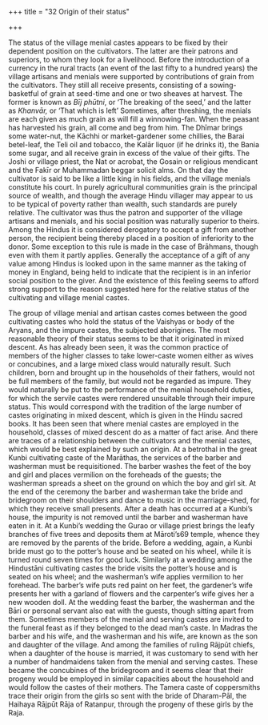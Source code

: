 +++
title = "32 Origin of their status"

+++

The status of the village menial castes appears to be fixed by their dependent position on the cultivators. The latter are their patrons and superiors, to whom they look for a livelihood. Before the introduction of a currency in the rural tracts \(an event of the last fifty to a hundred years\) the village artisans and menials were supported by contributions of grain from the cultivators. They still all receive presents, consisting of a sowing-basketful of grain at seed-time and one or two sheaves at harvest. The former is known as *Bīj phūtni*, or ‘The breaking of the seed,’ and the latter as *Khanvār,* or ‘That which is left’ Sometimes, after threshing, the menials are each given as much grain as will fill a winnowing-fan. When the peasant has harvested his grain, all come and beg from him. The Dhīmar brings some water-nut, the Kāchhi or market-gardener some chillies, the Barai betel-leaf, the Teli oil and tobacco, the Kalār liquor \(if he drinks it\), the Bania some sugar, and all receive grain in excess of the value of their gifts. The Joshi or village priest, the Nat or acrobat, the Gosain or religious mendicant and the Fakīr or Muhammadan beggar solicit alms. On that day the cultivator is said to be like a little king in his fields, and the village menials constitute his court. In purely agricultural communities grain is the principal source of wealth, and though the average Hindu villager may appear to us to be typical of poverty rather than wealth, such standards are purely relative. The cultivator was thus the patron and supporter of the village artisans and menials, and his social position was naturally superior to theirs. Among the Hindus it is considered derogatory to accept a gift from another person, the recipient being thereby placed in a position of inferiority to the donor. Some exception to this rule is made in the case of Brāhmans, though even with them it partly applies. Generally the acceptance of a gift of any value among Hindus is looked upon in the same manner as the taking of money in England, being held to indicate that the recipient is in an inferior social position to the giver. And the existence of this feeling seems to afford strong support to the reason suggested here for the relative status of the cultivating and village menial castes. 

The group of village menial and artisan castes comes between the good cultivating castes who hold the status of the Vaishyas or body of the Aryans, and the impure castes, the subjected aborigines. The most reasonable theory of their status seems to be that it originated in mixed descent. As has already been seen, it was the common practice of members of the higher classes to take lower-caste women either as wives or concubines, and a large mixed class would naturally result. Such children, born and brought up in the households of their fathers, would not be full members of the family, but would not be regarded as impure. They would naturally be put to the performance of the menial household duties, for which the servile castes were rendered unsuitable through their impure status. This would correspond with the tradition of the large number of castes originating in mixed descent, which is given in the Hindu sacred books. It has been seen that where menial castes are employed in the household, classes of mixed descent do as a matter of fact arise. And there are traces of a relationship between the cultivators and the menial castes, which would be best explained by such an origin. At a betrothal in the great Kunbi cultivating caste of the Marāthas, the services of the barber and washerman must be requisitioned. The barber washes the feet of the boy and girl and places vermilion on the foreheads of the guests; the washerman spreads a sheet on the ground on which the boy and girl sit. At the end of the ceremony the barber and washerman take the bride and bridegroom on their shoulders and dance to music in the marriage-shed, for which they receive small presents. After a death has occurred at a Kunbi’s house, the impurity is not removed until the barber and washerman have eaten in it. At a Kunbi’s wedding the Gurao or village priest brings the leafy branches of five trees and deposits them at Māroti’s69 temple, whence they are removed by the parents of the bride. Before a wedding, again, a Kunbi bride must go to the potter’s house and be seated on his wheel, while it is turned round seven times for good luck. Similarly at a wedding among the Hindustāni cultivating castes the bride visits the potter’s house and is seated on his wheel; and the washerman’s wife applies vermilion to her forehead. The barber’s wife puts red paint on her feet, the gardener’s wife presents her with a garland of flowers and the carpenter’s wife gives her a new wooden doll. At the wedding feast the barber, the washerman and the Bāri or personal servant also eat with the guests, though sitting apart from them. Sometimes members of the menial and serving castes are invited to the funeral feast as if they belonged to the dead man’s caste. In Madras the barber and his wife, and the washerman and his wife, are known as the son and daughter of the village. And among the families of ruling Rājpūt chiefs, when a daughter of the house is married, it was customary to send with her a number of handmaidens taken from the menial and serving castes. These became the concubines of the bridegroom and it seems clear that their progeny would be employed in similar capacities about the household and would follow the castes of their mothers. The Tamera caste of coppersmiths trace their origin from the girls so sent with the bride of Dharam-Pāl, the Haihaya Rājpūt Rāja of Ratanpur, through the progeny of these girls by the Raja. 


